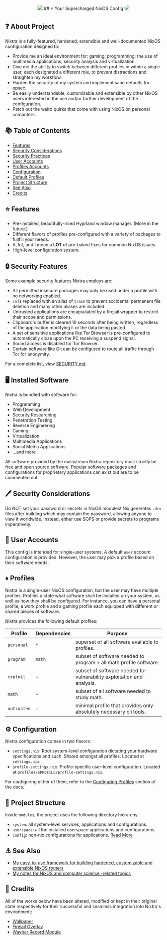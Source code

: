 <div align="center">
 <img src="./assets/nixtra/logo.jpg">
 ## ⚡ Your Supercharged NixOS Config
 <img style="border-radius: 15px;" src="./assets/nixtra/sample.png">
</div>

## ❓ About Project

Nixtra is a fully-featured, hardened, extensible and well-documented NixOS configuration designed to:

- Provide me an ideal environment for: gaming; programming; the use of multimedia applications; security analysis and virtualization.
- Give me the ability to switch between different profiles in within a single user, each designated a different role, to prevent distractions and straighten my workflow.
- Harden the security of my system and implement sane defaults for opsec.
- Be easily understandable, customizable and extensible by other NixOS users interested in the use and/or further development of the configuration.
- Patch out the weird quirks that come with using NixOS on personal computers.

## 📚 Table of Contents

- [Features](#features)
- [Security Considerations](#security_considerations)
- [Security Practices](#security_practices)
- [User Accounts](#user)
- [Profiles Accounts](#profiles)
- [Configuration](#configuration)
- [Default Profiles](#default)
- [Project Structure](#project)
- [See Also](#see)
- [Credits](#credits)

## ⭐ Features

- Pre-installed, beautifully-riced Hyprland window manager. (More in the future.)
- Different flavors of profiles pre-configured with a variety of packages to fullfill your needs.
- A, lot, and I mean a **LOT** of pre-baked fixes for common NixOS issues.
- High-level configuration system.

## 🔒 Security Features

Some example security features Nixtra employs are:

- All permitted insecure packages may only be used under a profile with no networking enabled.
- `rm` is replaced with an alias of `trash` to prevent accidental permanent file deletion and many other aliases are included.
- Untrusted applications are encapsulated by a firejail wrapper to restrict their scope and permissions.
- Clipboard's buffer is cleared 10 seconds after being written, regardless of the application modifying it or the data being pasted.
- A set of sensitive applications like Tor Browser is pre-configured to automatically close upon the PC receiving a suspend signal.
- Sound access is disabled for Tor Browser.
- Certain software like Git can be configured to route all traffic through Tor for anonymity.

For a complete list, view [SECURITY.md](SECURITY.md).

## 🖥️ Installed Software

Nixtra is bundled with software for:

- Programming
- Web Development
- Security Researching
- Penetration Testing
- Reverse Engineering
- Gaming
- Virtualization
- Multimedia Applications
- Social Media Applications
- ...and more

All software provided by the mainstream Nixtra repository must strictly be free and open source software. Popular software packages and configurations for proprietary applications can exist but are to be commented out.

## 🖊️ Security Considerations

Do NOT set your password or secrets in NixOS modules! Nix generates `.drv` files after building which may contain the password, allowing anyone to view it worldwide. Instead, either use SOPS or provide secrets to programs imperatively.

## 👤 User Accounts

This config is intended for single-user systems. A default `user` account configuration is provided. However, the user may pick a profile based on their software needs.

## ♦️ Profiles

Nixtra is a single-user NixOS configuration, but the user may have multiple profiles. Profiles dictate what software shall be installed on your system, as well as how they shall be configured. For instance, you can have a personal profile, a work profile and a gaming profile each equipped with different or shared pieces of software.

Nixtra provides the following default profiles:

| Profile     | Dependencies | Purpose
| ----------- | ------------ | -------
| `personal`  | `*`          | superset of all software available to profiles.
| `program`   | `math`       | subset of software needed to program + all math profile software.
| `exploit`   | -            | subset of software needed for vulnerability exploitation and analysis.
| `math`      | -            | subset of all software needed to study math.
| `untrusted` | -            | minimal profile that provides only absolutely necessary cli tools.

## ⚙️ Configuration

Nixtra configuration comes in two flavors:

- `settings.nix`: Root system-level configuration dictating your hardware specifications and such. Shared amongst all profiles. Located at `settings.nix`.
- `profile-settings.nix`: Profile-specific user-level configuration. Located at `profiles/$PROFILE/profile-settings.nix`.

For configuring either of them, refer to the [Configuring Profiles]() section of the docs.

## 🚧 Project Structure

Inside `modules`, the project uses the following directory hierarchy:

- `system`: all system-level services, applications and configurations.
- `userspace`: all the installed userspace applications and configurations.
- `config`: non-nix configurations for applications. [Read More](./docs/01-configuration.md)

## ⚓ See Also

- [My easy-to-use framework for building hardened, customizable and extensible NixOS routers](https://github.com/quarterstar/nixter)
- [My notes for NixOS and computer science -related topics](https://github.com/quarterstar/notes)

## 🔗 Credits

All of the works below have been altered, modified or kept in their original state respectively for their successful and seamless integration into Nixtra's environment:

- [Wallpaper](https://steamcommunity.com/sharedfiles/filedetails/?id=3323190978)
- [Firejail Overlay](https://github.com/stelcodes/nixos-config/blob/main/packages/overlay.nix)
- [Waybar Record Module](https://gist.github.com/raffaem/bb9c35c6aab663efd7a0400c33d248a1)
